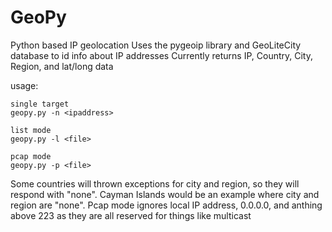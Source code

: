 # GeoPy
Python based IP geolocation
Uses the pygeoip library and GeoLiteCity database to id info about IP addresses
Currently returns IP, Country, City, Region, and lat/long data

usage: 

	single target
	geopy.py -n <ipaddress>

	list mode
	geopy.py -l <file>    

	pcap mode
	geopy.py -p <file>

Some countries will thrown exceptions for city and region, so they will respond with "none". Cayman Islands would be an example where city and region are "none". 
Pcap mode ignores local IP address, 0.0.0.0, and anthing above 223 as they are all reserved for things like multicast
